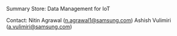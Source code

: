 Summary Store: Data Management for IoT

Contact:
Nitin Agrawal (n.agrawal1@samsung.com)
Ashish Vulimiri (a.vulimiri@samsung.com)
